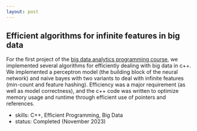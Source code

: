 ```yaml
---
layout: post
---
```


## Efficient algorithms for infinite features in big data
For the first project of the [big data analytics programming course](https://onderwijsaanbod.kuleuven.be/syllabi/e/H00Y4AE.htm#activetab=doelstellingen_idp2617152), we implemented several algorithms for efficiently dealing with big data in c++. 
We implemented a perceptron model (the building block of the neural network) and naive bayes with two variants to deal with infinite features (min-count and feature hashing). Efficiency was a major requirement (as well as model correctness), and the c++ code was written to optimize memory usage and runtime through efficient use of pointers and references.
- skills: C++, Efficient Programming, Big Data
- status: Completed (November 2023)
